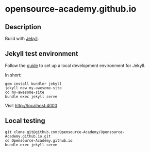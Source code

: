 # opensource-academy.github.io

## Description

Build with [Jekyll](https://jekyllrb.com/).

## Jekyll test environment

Follow the [guide](https://help.github.com/articles/setting-up-your-github-pages-site-locally-with-jekyll/) to set up a local development environment for Jekyll.

In short:
```
gem install bundler jekyll
jekyll new my-awesome-site
cd my-awesome-site
bundle exec jekyll serve
```
Visit [http://localhost:4000](http://localhost:4000)


## Local testing

```
git clone git@github.com:Opensource-Academy/Opensource-Academy.github.io.git
cd Opensource-Academy.github.io
bundle exec jekyll serve
```
